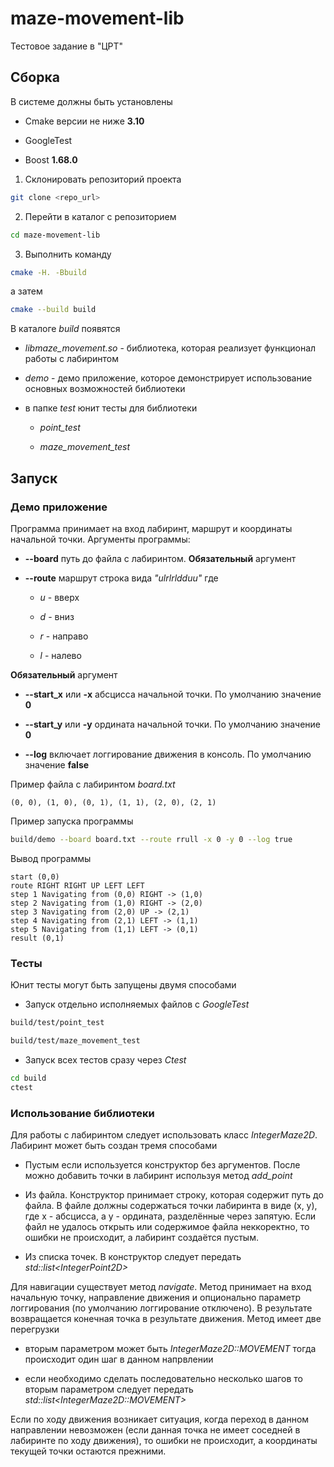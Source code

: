 # maze-movement-lib

Тестовое задание в "ЦРТ"

## Сборка

В системе должны быть установлены

- Cmake версии не ниже **3.10**
  
- GoogleTest 
  
- Boost **1.68.0**

1. Склонировать репозиторий проекта

```bash
git clone <repo_url>
```

2. Перейти в каталог с репозиторием

```bash
cd maze-movement-lib
```

3. Выполнить команду

```bash
cmake -H. -Bbuild
```

а затем

```bash
cmake --build build
```

В каталоге *build* появятся

- *libmaze_movement.so* - библиотека, которая реализует функционал работы с лабиринтом

- *demo* - демо приложение, которое демонстрирует использование основных возможностей библиотеки

- в папке *test* юнит тесты для библиотеки
  
  - *point_test*

  - *maze_movement_test*

## Запуск

### Демо приложение

Программа принимает на вход лабиринт, маршрут и координаты начальной точки. Аргументы программы:

- **--board** путь до файла с лабиринтом. **Обязательный** аргумент

- **--route** маршрут строка вида *"ulrlrldduu"* где

  - *u* - вверх

  - *d* - вниз
    
  - *r* - направо
  
  - *l* - налево

**Обязательный** аргумент
    
- **--start_x** или **-x** абсцисса начальной точки. По умолчанию значение **0**
    
- **--start_y** или **-y** ордината начальной точки. По умолчанию значение **0**
    
- **--log** включает логгирование движения в консоль. По умолчанию значение **false**

Пример файла с лабиринтом *board.txt*

    (0, 0), (1, 0), (0, 1), (1, 1), (2, 0), (2, 1)

Пример запуска программы

```bash
build/demo --board board.txt --route rrull -x 0 -y 0 --log true
```

Вывод программы

    start (0,0)
    route RIGHT RIGHT UP LEFT LEFT 
    step 1 Navigating from (0,0) RIGHT -> (1,0)
    step 2 Navigating from (1,0) RIGHT -> (2,0)
    step 3 Navigating from (2,0) UP -> (2,1)
    step 4 Navigating from (2,1) LEFT -> (1,1)
    step 5 Navigating from (1,1) LEFT -> (0,1)
    result (0,1)

### Тесты

Юнит тесты могут быть запущены двумя способами

- Запуск отдельно исполняемых файлов с *GoogleTest*

```bash
build/test/point_test
```

```bash
build/test/maze_movement_test
```

- Запуск всех тестов сразу через *Ctest*

```bash
cd build
ctest
```

### Использование библиотеки

Для работы с лабиринтом следует использовать класс *IntegerMaze2D*. Лабиринт может быть создан тремя способами

- Пустым если используется конструктор без аргументов. После можно добавить точки в лабиринт используя метод *add_point*

- Из файла. Конструктор принимает строку, которая содержит путь до файла. В файле должны содержаться точки лабиринта в виде (x, y), где x - абсцисса, а y - ордината, разделённые через запятую. Если файл не удалось открыть или содержимое файла неккоректно, то ошибки не происходит, а лабиринт создаётся пустым.

- Из списка точек. В конструктор следует передать *std::list<<IntegerPoint2D>IntegerPoint2D>*

Для навигации существует метод *navigate*. Метод принимает на вход начальную точку, направление движения и опционально параметр логгирования (по умолчанию логгирование отключено). В результате возвращается конечная точка в результате движения. Метод имеет две перегрузки

- вторым параметром может быть *IntegerMaze2D::MOVEMENT* тогда происходит один шаг в данном напрвлении

- если необходимо сделать последовательно несколько шагов то вторым параметром следует передать *std::list<<IntegerMaze2DMOVEMENT>IntegerMaze2D::MOVEMENT>*

Если по ходу движения возникает ситуация, когда переход в данном направлении невозможен (если данная точка не имеет соседней в лабиринте по ходу движения), то ошибки не происходит, а координаты текущей точки остаются прежними.